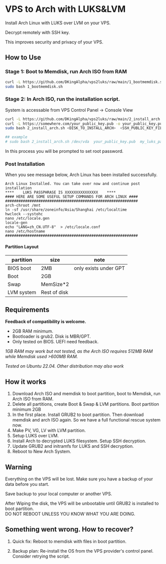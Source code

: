 # VPS to Arch with LUKS&LVM

Install Arch Linux with LUKS over LVM on your VPS.

Decrypt remotely with SSH key.

This improves security and privacy of your VPS.

## How to Use

### Stage 1: Boot to Memdisk, run Arch ISO from RAM

```sh
curl -L https://github.com/DKingAlpha/vps2luks/raw/main/1_bootmemdisk.sh -o 1_bootmemdisk.sh
sudo bash 1_bootmemdisk.sh
```

### Stage 2: In Arch ISO, run the installation script.

System is accessable from VPS Control Panel -> Console View

```sh
curl -L https://github.com/DKingAlpha/vps2luks/raw/main/2_install_arch.sh -o 2_install_arch.sh
curl -L https://somewhere.com/your_public_key.pub -o your_public_key.pub
sudo bash 2_install_arch.sh <DISK_TO_INSTALL_ARCH>  <SSH_PUBLIC_KEY_FILE>  <LUKS_PASSWORD>

## example
# sudo bash 2_install_arch.sh /dev/vda  your_public_key.pub  my_luks_password
```

In this process you will be prompted to set root password.

### Post Installation

When you see message below, Arch Linux has been installed successfully.

```
Arch Linux Installed. You can take over now and continue post installation
****    LUKS PASSPHRASE IS XXXXXXXXXXXXXXX    ****
#### HERE ARE SOME USEFUL SETUP COMMANDS FOR ARCH LINUX ####
############################################################
arch-chroot /mnt
ln -sf /usr/share/zoneinfo/Asia/Shanghai /etc/localtime
hwclock --systohc
nano /etc/locale.gen
locale-gen
echo "LANG=zh_CN.UTF-8"  > /etc/locale.conf
nano /etc/hostname
############################################################
```

#### Partition Layout
| partition | size | note |
| - | - | - |
| BIOS boot | 2MB | only exists under GPT |
| Boot | 2GB | |
| Swap | MemSize*2 |
| LVM system | Rest of disk |

## Requirements

**Feedback of compatibility is welcome.**

- 2GB RAM minimum.
- Bootloader is grub2. Disk is MBR/GPT.
- Only tested on BIOS. UEFI need feedback.

*1GB RAM may work but not tested, as the Arch ISO requires 512MB RAM while Memdisk used >600MB RAM.*

*Tested on Ubuntu 22.04. Other distribution may also work*

## How it works
1. Download Arch ISO and memdisk to boot partition, boot to Memdisk, run Arch ISO from RAM.
2. Delete all partitions, create Boot & Swap & LVM partitions. Boot partition minimum 2GB
3. In the first place. Install GRUB2 to boot partition. Then download memdisk and arch ISO again. So we have a full functional rescue system now.
4. Make PV, VG, LV with LVM partition.
5. Setup LUKS over LVM.
6. Install Arch to decrypted LUKS filesystem. Setup SSH decryption.
7. Update GRUB2 and initramfs for LUKS and SSH decryption.
8. Reboot to New Arch System.

## Warning

Everything on the VPS will be lost. Make sure you have a backup of your data before you start.

Save backup to your local computer or another VPS.

After Wiping the disk, the VPS will be unbootable until GRUB2 is installed to boot partition.\
DO NOT REBOOT UNLESS YOU KNOW WHAT YOU ARE DOING.

## Something went wrong. How to recover?

1. Quick fix: Reboot to memdisk with files in boot partition.

2. Backup plan: Re-install the OS from the VPS provider's control panel. Consider retrying the script.
